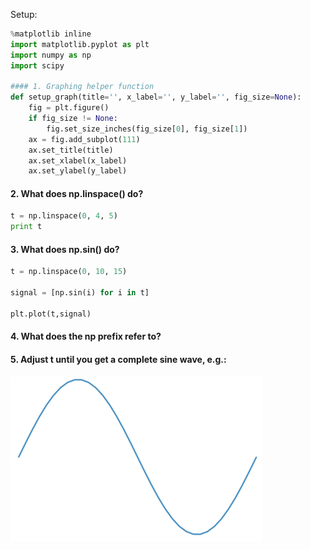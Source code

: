 Setup:
```python
%matplotlib inline
import matplotlib.pyplot as plt
import numpy as np
import scipy

#### 1. Graphing helper function
def setup_graph(title='', x_label='', y_label='', fig_size=None):
    fig = plt.figure()
    if fig_size != None:
        fig.set_size_inches(fig_size[0], fig_size[1])
    ax = fig.add_subplot(111)
    ax.set_title(title)
    ax.set_xlabel(x_label)
    ax.set_ylabel(y_label)
```

#### 2. What does np.linspace() do?
```python
t = np.linspace(0, 4, 5)
print t
```

#### 3. What does np.sin() do?
```python
t = np.linspace(0, 10, 15)

signal = [np.sin(i) for i in t] 

plt.plot(t,signal)
```

#### 4. What does the np prefix refer to?

#### 5. Adjust t until you get a complete sine wave, e.g.:
![Sine Wave](sinewave.png)


